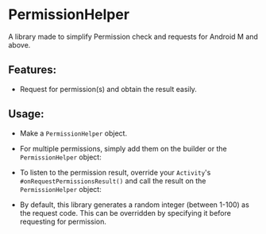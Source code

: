 # PermissionHelper
A library made to simplify Permission check and requests for Android M and above.

## Features:
* Request for permission(s) and obtain the result easily.

## Usage:
* Make a `PermissionHelper` object.

* For multiple permissions, simply add them on the builder or the `PermissionHelper` object:

* To listen to the permission result, override your `Activity`'s `#onRequestPermissionsResult()` and call the result on the `PermissionHelper` object:

* By default, this library generates a random integer (between 1-100) as the request code. This can be overridden by specifying it before requesting for permission.